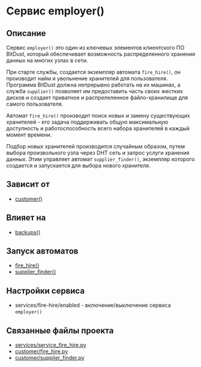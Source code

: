# Сервис employer()


## Описание
Сервис `employer()` это один из ключевых элементов клиентского ПО BitDust, который обеспечивает
возможность распределенного хранения данных на многих узлах в сети.

При старте службы, создается экземпляр автомата `fire_hire()`, он производит найм и увольнение хранителей 
для пользователя. Программа BitDust должна непрерывно работать на их машинах, а служба `supplier()`
позволяет им предоставить часть своих жестких дисков и создает приватное и распрелеленное 
файло-хранилище для самого пользователя. 

Автомат `fire_hire()` производит поиск новых и замену существующих хранителей - его задача поддерживать 
общую максимальную доступность и работоспособность всего набора хранителей в каждый момент времени.

Подбор новых хранителей производится случайным образом, путем выбора произвольного узла через DHT сеть
и запрос услуги хранения данных. Этим управляет автомат `supplier_finder()`, экземпляр которого создается 
и запускается для выбора нового хранителя.


## Зависит от
* [customer()](services/service_customer.md)


## Влияет на
* [backups()](services/service_backups.md)


## Запуск автоматов
* [fire_hire()](customer/fire_hire.md)
* [supplier_finder()](customer/supplier_finder.md)


## Настройки сервиса
* services/fire-hire/enabled - включение/выключение сервиса `employer()`


## Связанные файлы проекта
* [services/service_fire_hire.py](services/service_fire_hire.py)
* [customer/fire_hire.py](customer/fire_hire.py)
* [customer/supplier_finder.py](customer/supplier_finder.py)


